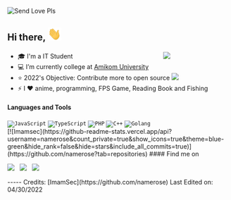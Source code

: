 ![Send Love Pls](http://i1.kym-cdn.com/photos/images/original/000/896/763/c19.gif)

<h2 align="left">Hi there, <img src="https://raw.githubusercontent.com/ABSphreak/ABSphreak/master/gifs/Hi.gif" height="30" />
 
<a href="https://github.com/namerose"><img align='right' src='https://i.pinimg.com/originals/eb/67/a6/eb67a64969519927a66e1a742cb5d626.gif' width='150"'></a></h2>
- 🎓 I'm a IT Student  
- 💻 I’m currently college at [Amikom University](https://www.amikom.ac.id/) 
- ⭐ 2022's Objective: Contribute more to open source <img src="https://media.giphy.com/media/WUlplcMpOCEmTGBtBW/giphy.gif" width="30">
- ⚡ I ❤️️ anime, programming, FPS Game, Reading Book and Fishing
#### Languages and Tools 
<p>
  <code><img height="25" src="https://user-images.githubusercontent.com/93989786/166100825-d64f71d8-d93e-4fa9-a55d-a1d3a7f60d01.png" alt="JavaScript"></code>
  <code><img height="25" src="https://user-images.githubusercontent.com/93989786/166100849-a4f26822-2cdf-4bab-bb7c-34460fa06d0a.png" alt="TypeScript"></code>
  <code><img height="25" src="https://user-images.githubusercontent.com/93989786/166100892-70cf126c-c545-43b0-a6d2-141282f163a1.png" alt="PHP"></code>
  <code><img height="25" src="https://user-images.githubusercontent.com/93989786/166100948-d476ea61-57ce-4a76-a2e8-4590d5b107a1.png" alt="C++"></code>
  <code><img height="25" src="https://user-images.githubusercontent.com/93989786/166101051-be923452-6529-4808-acd9-1727d669a29c.png" alt="Golang"></code>
<br />
[![Imamsec](https://github-readme-stats.vercel.app/api?username=namerose&count_private=true&show_icons=true&theme=blue-green&hide_rank=false&hide=stars&include_all_commits=true)](https://github.com/namerose?tab=repositories)
#### Find me on  
 <p align='left'>
   <a href="https://www.linkedin.com/in/imamsec/" target="_blank"><img height="25" src="https://user-images.githubusercontent.com/93989786/166101833-993ca8e6-94a8-431a-904d-338ba1d9e4a2.svg"></a>&nbsp;&nbsp;
 <a href="https://twitter.com/imam_walks" target="_blank"><img height="25" src="https://user-images.githubusercontent.com/93989786/166101856-4a27c629-5af2-4210-be52-4c31d4a6e802.svg"></a>&nbsp;&nbsp;
 <a href="https://instagram.com/imamsec.link" target="_blank"><img height="25" src="https://user-images.githubusercontent.com/93989786/166101861-6e194f77-a150-461d-9e32-82e76605f31f.svg"></a>&nbsp;&nbsp;
 
 </p>
-----
Credits: [ImamSec](https://github.com/namerose)
Last Edited on: 04/30/2022
